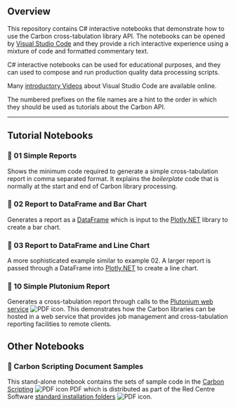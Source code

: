 ## Overview

This repository contains C# interactive notebooks that demonstrate how to use the Carbon cross-tabulation library API. The notebooks can be opened by [Visual Studio Code][vscode] and they provide a rich interactive experience using a mixture of code and formatted commentary text.

C# interactive notebooks can be used for educational purposes, and they can used to compose and run production quality data processing scripts.

Many [introductory Videos][vsintro] about Visual Studio Code are available online.

The numbered prefixes on the file names are a hint to the order in which they should be used as tutorials about the Carbon API.

---

## Tutorial Notebooks

### :blue_book: 01 Simple Reports

Shows the minimum code required to generate a simple cross-tabulation report in comma separated format. It explains the *boilerplate* code that is normally at the start and end of Carbon library processing.

### :blue_book: 02 Report to DataFrame and Bar Chart
 
Generates a report as a [DataFrame][msdf] which is input to the [Plotly.NET][plotly] library to create a bar chart.

### :blue_book: 03 Report to DataFrame and Line Chart
 
A more sophisticated example similar to example 02. A larger report is passed through a DataFrame into [Plotly.NET][plotly] to create a line chart.

### :blue_book: 10 Simple Plutonium Report

Generates a cross-tabulation report through calls to the [Plutonium web service][plut] ![PDF icon][pdf16]. This demonstrates how the Carbon libraries can be hosted in a web service that provides job management and cross-tabulation reporting facilities to remote clients.

## Other Notebooks

### :blue_book: Carbon Scripting Document Samples

This stand-alone notebook contains the sets of sample code in the [Carbon Scripting][scriptpdf] ![PDF icon][pdf16] PDF which is distributed as part of the Red Centre Software [standard installation folders][rcsinst] ![PDF icon][pdf16].


[vscode]: https://code.visualstudio.com/
[vsintro]: https://code.visualstudio.com/docs/getstarted/introvideos
[msdf]: https://learn.microsoft.com/en-us/dotnet/api/microsoft.data.analysis.dataframe
[plotly]: https://plotly.net/
[scriptpdf]: https://rcsapps.azurewebsites.net/doc/carbon/Carbon%20Scripting.pdf
[rcsinst]: https://rcsapps.azurewebsites.net/doc/carbon/Introduction%20to%20the%20RedCentre%20Carbon%20Libraries%20and%20Applications.pdf
[pdf16]: https://systemrcs.blob.core.windows.net/wiki-images/pdf16.png
[plut]: https://rcsapps.azurewebsites.net/doc/carbon/articles/plutonium.htm